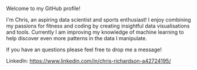 Welcome to my GitHub profile!

I'm Chris, an aspiring data scientist and sports enthusiast!
I enjoy combining my passions for fitness and coding by creating insightful data visualisations and tools.
Currently I am improving my knowledge of machine learning to help discover even more patterns in the data I manipulate.

If you have an questions please feel free to drop me a message!

LinkedIn: https://www.linkedin.com/in/chris-richardson-a42724195/
<!---
chrisjackr/chrisjackr is a ✨ special ✨ repository because its `README.md` (this file) appears on your GitHub profile.
You can click the Preview link to take a look at your changes.
--->

